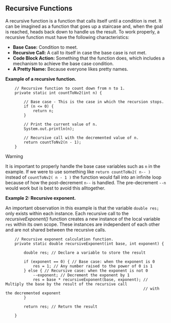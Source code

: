 ## Recursive Functions
A recursive function is a function that calls itself until a condition is met. It can be imagined as a function that goes up a staircase and, when the goal is reached, heads back down to handle us the result. To work properly, a recursive function must have the following characteristics:
    
- **Base Case:** Condition to meet.
- **Recursive Call:** A call to itself in case the base case is not met.
- **Code Block Action:** Something that the function does, which includes a mechanism to achieve the base case condition.
- **A Pretty Name:** Because everyone likes pretty names.
   
**Example of a recursive function.**
   
```
    // Recursive function to count down from n to 1.
    private static int countToNv2(int n) {

        // Base case - This is the case in which the recursion stops.
        if (n <= 0) {
            return n;
        }

        // Print the current value of n.
        System.out.println(n);

        // Recursive call with the decremented value of n.
        return countToNv2(n - 1);
    }
```
   
> [!WARNING]
> It is important to properly handle the base case variables such as `n` in the example. If we were to use something like `return countToNv2( n-- )` instead of `countToNv2( n - 1 )` the function would fall into an infinite loop because of how the post-decrement `n--` is handled. The pre-decrement `--n` would work but is best to avoid this alltogether.

**Example 2: Recursive exponent.**
   
An important observation in this example is that  the variable `double res;` only exists within each instance. Each recursive call to the _recursiveExponent()_ function creates a new instance of the local variable `res` within its own scope. These instances are independent of each other and are not shared between the recursive calls.


```
	// Recursive exponent calculation function.
	private static double recursiveExponent(int base, int exponent) {

		double res; // Declare a variable to store the result

		if (exponent == 0) { // Base case: when the exponent is 0
			res = 1; // Any number raised to the power of 0 is 1
		} else { // Recursive case: when the exponent is not 0
			--exponent; // Decrement the exponent by 1
			res = base * recursiveExponent(base, exponent); // Multiply the base by the result of the recursive call
															// with the decremented exponent
		}

		return res; // Return the result

	}
```

